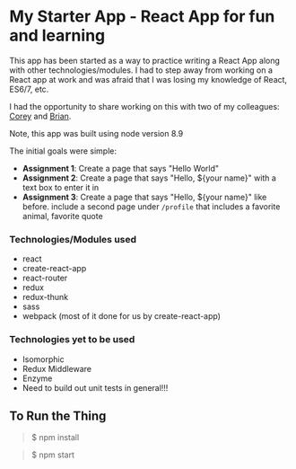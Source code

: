 # My Starter App - React App for fun and learning
This app has been started as a way to practice writing a React App along with other technologies/modules.  I had to step away from working on a React app at work and was afraid that I was losing my knowledge of React, ES6/7, etc.

I had the opportunity to share working on this with two of my colleagues:  [Corey](https://github.com/coreyshaw) and [Brian](https://github.com/bd21maxw).

Note, this app was built using node version 8.9

The initial goals were simple:
* **Assignment 1**: Create a page that says "Hello World"
* **Assignment 2**: Create a page that says "Hello, ${your name}" with a text box to enter it in 
* **Assignment 3**: Create a page that says "Hello, ${your name}" like before. include a second page under `/profile` that includes a favorite animal, favorite quote


### Technologies/Modules used
* react
* create-react-app
* react-router
* redux
* redux-thunk
* sass
* webpack (most of it done for us by create-react-app)

### Technologies yet to be used
* Isomorphic
* Redux Middleware
* Enzyme
* Need to build out unit tests in general!!!

## To Run the Thing
>$ npm install

>$ npm start